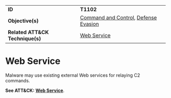 |||
|---------|------------------------|
|**ID**|**T1102**|
|**Objective(s)**|[Command and Control](https://github.com/MBCProject/mbc-markdown/tree/master/command-and-control), [Defense Evasion](https://github.com/MBCProject/mbc-markdown/tree/master/defense-evasion)|
|**Related ATT&CK Technique(s)**|[Web Service](https://attack.mitre.org/techniques/T1102/)|

Web Service
===========
Malware may use existing external Web services for relaying C2 commands.

**See ATT&CK:** [**Web Service**](https://attack.mitre.org/techniques/T1102/).